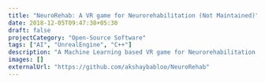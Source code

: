 ```yaml
---
title: "NeuroRehab: A VR game for Neurorehabilitation (Not Maintained)"
date: 2018-12-05T09:47:38+05:30
draft: false
projectCategory: "Open-Source Software"
tags: ["AI", "UnrealEngine", "C++"]
description: "A Machine Learning based VR game for Neurorehabilitation."
images: []
externalUrl: "https://github.com/akshaybabloo/NeuroRehab"
---
```

